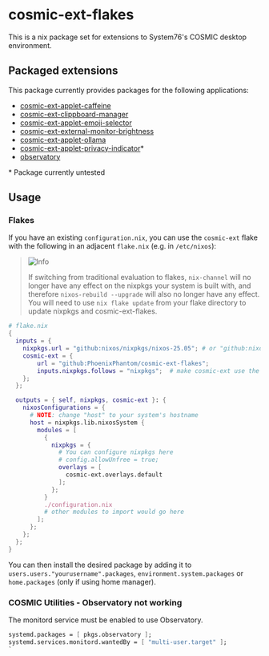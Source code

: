 # cosmic-ext-flakes
This is a nix package set for extensions to System76's COSMIC desktop
environment. 

## Packaged extensions
This package currently provides packages for the following applications:
 * [cosmic-ext-applet-caffeine](https://github.com/tropicbliss/cosmic-ext-applet-caffeine)
 * [cosmic-ext-clippboard-manager](https://github.com/cosmic-utils/clipboard-manager)
 * [cosmic-ext-applet-emoji-selector](https://github.com/leb-kuchen/cosmic-applet-emoji-selector)
 * [cosmic-ext-external-monitor-brightness](https://github.com/cosmic-utils/cosmic-ext-applet-external-monitor-brightness)
 * [cosmic-ext-applet-ollama](https://github.com/elevenhsoft/cosmic-applet-ollama)
 * [cosmic-ext-applet-privacy-indicator](https://github.com/D-Brox/cosmic-ext-applet-privacy-indicator)*
 * [observatory](https://github.com/cosmic-utils/observatory)
   
\* Package currently untested

## Usage

### Flakes

If you have an existing `configuration.nix`, you can use the `cosmic-ext` flake with the following in an adjacent `flake.nix` (e.g. in `/etc/nixos`):


> <picture>
>   <source media="(prefers-color-scheme: light)" srcset="https://raw.githubusercontent.com/Mqxx/GitHub-Markdown/main/blockquotes/badge/light-theme/info.svg">
>   <img alt="Info" src="https://raw.githubusercontent.com/Mqxx/GitHub-Markdown/main/blockquotes/badge/dark-theme/info.svg">
> </picture><br>
>
> If switching from traditional evaluation to flakes, `nix-channel` will no longer have any effect on the nixpkgs your system is built with, and therefore `nixos-rebuild --upgrade` will also no longer have any effect. You will need to use `nix flake update` from your flake directory to update nixpkgs and cosmic-ext-flakes.


```nix
# flake.nix
{
  inputs = {
    nixpkgs.url = "github:nixos/nixpkgs/nixos-25.05"; # or "github:nixos/nixpkgs/nixos-unstable"
    cosmic-ext = {
        url = "github:PhoenixPhantom/cosmic-ext-flakes";
        inputs.nixpkgs.follows = "nixpkgs";  # make cosmic-ext use the same version of nixpkgs as the rest of your system
    };
  };

  outputs = { self, nixpkgs, cosmic-ext }: {
    nixosConfigurations = {
      # NOTE: change "host" to your system's hostname
      host = nixpkgs.lib.nixosSystem {
        modules = [
          {
            nixpkgs = {
              # You can configure nixpkgs here
              # config.allowUnfree = true;
              overlays = [
                cosmic-ext.overlays.default
              ];
            };
          }
          ./configuration.nix
          # other modules to import would go here
        ];
      };
    };
  };
}
```

You can then install the desired package by adding it to `users.users."yourusername".packages`,
`environment.system.packages` or `home.packages` (only if using home manager).

### COSMIC Utilities - Observatory not working

The monitord service must be enabled to use Observatory.

```nix
systemd.packages = [ pkgs.observatory ];
systemd.services.monitord.wantedBy = [ "multi-user.target" ];
`
